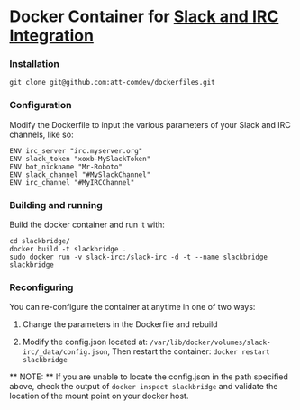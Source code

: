Docker Container for [Slack and IRC Integration](https://github.com/ekmartin/slack-irc)
===

### Installation
```
git clone git@github.com:att-comdev/dockerfiles.git
```

### Configuration

Modify the Dockerfile to input the various parameters of your Slack and IRC channels, like so:

```
ENV irc_server "irc.myserver.org"
ENV slack_token "xoxb-MySlackToken"
ENV bot_nickname "Mr-Roboto"
ENV slack_channel "#MySlackChannel"
ENV irc_channel "#MyIRCChannel"
```

### Building and running

Build the docker container and run it with:

```
cd slackbridge/
docker build -t slackbridge .
sudo docker run -v slack-irc:/slack-irc -d -t --name slackbridge slackbridge
```

### Reconfiguring
You can re-configure the container at anytime in one of two ways:

1) Change the parameters in the Dockerfile and rebuild

2) Modify the config.json located at:  `/var/lib/docker/volumes/slack-irc/_data/config.json`,  Then restart the container: `docker restart slackbridge`

** NOTE: ** If you are unable to locate the config.json in the path specified above, check the output of `docker inspect slackbridge` and validate the location of the mount point on your docker host.
